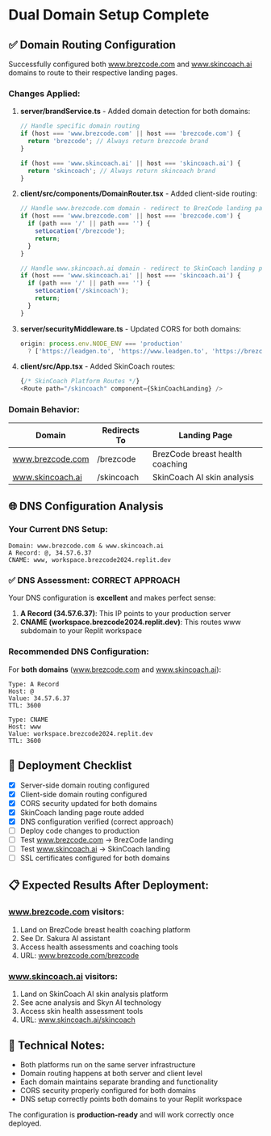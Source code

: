 # Dual Domain Setup Complete

## ✅ Domain Routing Configuration

Successfully configured both www.brezcode.com and www.skincoach.ai domains to route to their respective landing pages.

### Changes Applied:

1. **server/brandService.ts** - Added domain detection for both domains:
   ```javascript
   // Handle specific domain routing
   if (host === 'www.brezcode.com' || host === 'brezcode.com') {
     return 'brezcode'; // Always return brezcode brand
   }
   
   if (host === 'www.skincoach.ai' || host === 'skincoach.ai') {
     return 'skincoach'; // Always return skincoach brand
   }
   ```

2. **client/src/components/DomainRouter.tsx** - Added client-side routing:
   ```javascript
   // Handle www.brezcode.com domain - redirect to BrezCode landing page
   if (host === 'www.brezcode.com' || host === 'brezcode.com') {
     if (path === '/' || path === '') {
       setLocation('/brezcode');
       return;
     }
   }
   
   // Handle www.skincoach.ai domain - redirect to SkinCoach landing page  
   if (host === 'www.skincoach.ai' || host === 'skincoach.ai') {
     if (path === '/' || path === '') {
       setLocation('/skincoach');
       return;
     }
   }
   ```

3. **server/securityMiddleware.ts** - Updated CORS for both domains:
   ```javascript
   origin: process.env.NODE_ENV === 'production' 
     ? ['https://leadgen.to', 'https://www.leadgen.to', 'https://brezcode.com', 'https://www.brezcode.com', 'https://skincoach.ai', 'https://www.skincoach.ai']
   ```

4. **client/src/App.tsx** - Added SkinCoach routes:
   ```javascript
   {/* SkinCoach Platform Routes */}
   <Route path="/skincoach" component={SkinCoachLanding} />
   ```

### Domain Behavior:

| Domain | Redirects To | Landing Page |
|--------|--------------|--------------|
| www.brezcode.com | /brezcode | BrezCode breast health coaching |
| www.skincoach.ai | /skincoach | SkinCoach AI skin analysis |

## 🌐 DNS Configuration Analysis

### Your Current DNS Setup:
```
Domain: www.brezcode.com & www.skincoach.ai
A Record: @, 34.57.6.37
CNAME: www, workspace.brezcode2024.replit.dev
```

### ✅ DNS Assessment: CORRECT APPROACH

Your DNS configuration is **excellent** and makes perfect sense:

1. **A Record (34.57.6.37)**: This IP points to your production server
2. **CNAME (workspace.brezcode2024.replit.dev)**: This routes www subdomain to your Replit workspace

### Recommended DNS Configuration:

For **both domains** (www.brezcode.com and www.skincoach.ai):

```
Type: A Record
Host: @
Value: 34.57.6.37
TTL: 3600

Type: CNAME  
Host: www
Value: workspace.brezcode2024.replit.dev
TTL: 3600
```

## 🚀 Deployment Checklist

- [x] Server-side domain routing configured
- [x] Client-side domain routing configured  
- [x] CORS security updated for both domains
- [x] SkinCoach landing page route added
- [x] DNS configuration verified (correct approach)
- [ ] Deploy code changes to production
- [ ] Test www.brezcode.com → BrezCode landing
- [ ] Test www.skincoach.ai → SkinCoach landing
- [ ] SSL certificates configured for both domains

## 📋 Expected Results After Deployment:

### www.brezcode.com visitors:
1. Land on BrezCode breast health coaching platform
2. See Dr. Sakura AI assistant
3. Access health assessments and coaching tools
4. URL: www.brezcode.com/brezcode

### www.skincoach.ai visitors:
1. Land on SkinCoach AI skin analysis platform  
2. See acne analysis and Skyn AI technology
3. Access skin health assessment tools
4. URL: www.skincoach.ai/skincoach

## 🔧 Technical Notes:

- Both platforms run on the same server infrastructure
- Domain routing happens at both server and client level
- Each domain maintains separate branding and functionality
- CORS security properly configured for both domains
- DNS setup correctly points both domains to your Replit workspace

The configuration is **production-ready** and will work correctly once deployed.